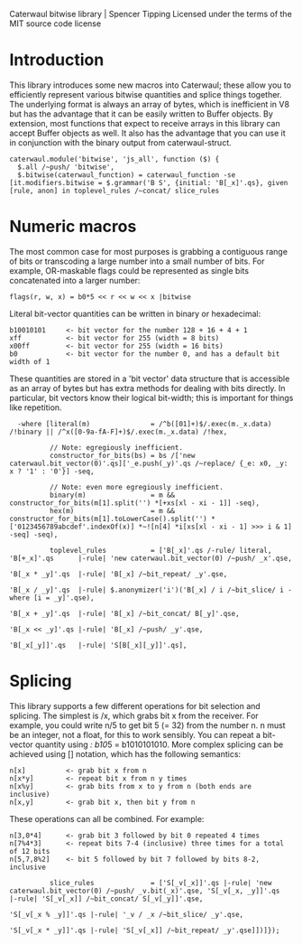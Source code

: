 Caterwaul bitwise library | Spencer Tipping
Licensed under the terms of the MIT source code license

# Introduction

This library introduces some new macros into Caterwaul; these allow you to efficiently represent various bitwise quantities and splice things together. The underlying format is always an array
of bytes, which is inefficient in V8 but has the advantage that it can be easily written to Buffer objects. By extension, most functions that expect to receive arrays in this library can
accept Buffer objects as well. It also has the advantage that you can use it in conjunction with the binary output from caterwaul-struct.

    caterwaul.module('bitwise', 'js_all', function ($) {
      $.all /~push/ 'bitwise',
      $.bitwise(caterwaul_function) = caterwaul_function -se [it.modifiers.bitwise = $.grammar('B S', {initial: 'B[_x]'.qs}, given [rule, anon] in toplevel_rules /~concat/ slice_rules

# Numeric macros

The most common case for most purposes is grabbing a contiguous range of bits or transcoding a large number into a small number of bits. For example, OR-maskable flags could be represented as
single bits concatenated into a larger number:

    flags(r, w, x) = b0*5 << r << w << x |bitwise

Literal bit-vector quantities can be written in binary or hexadecimal:

    b10010101     <- bit vector for the number 128 + 16 + 4 + 1
    xff           <- bit vector for 255 (width = 8 bits)
    x00ff         <- bit vector for 255 (width = 16 bits)
    b0            <- bit vector for the number 0, and has a default bit width of 1

These quantities are stored in a 'bit vector' data structure that is accessible as an array of bytes but has extra methods for dealing with bits directly. In particular, bit vectors know their
logical bit-width; this is important for things like repetition.

      -where [literal(m)               = /^b([01]+)$/.exec(m._x.data) /!binary || /^x([0-9a-fA-F]+)$/.exec(m._x.data) /!hex,

              // Note: egregiously inefficient.
              constructor_for_bits(bs) = bs /['new caterwaul.bit_vector(0)'.qs]['_e.push(_y)'.qs /~replace/ {_e: x0, _y: x ? '1' : '0'}] -seq,

              // Note: even more egregiously inefficient.
              binary(m)                = m && constructor_for_bits(m[1].split('') *[+xs[xl - xi - 1]] -seq),
              hex(m)                   = m && constructor_for_bits(m[1].toLowerCase().split('') *['0123456789abcdef'.indexOf(x)] *~![n[4] *i[xs[xl - xi - 1] >>> i & 1] -seq] -seq),

              toplevel_rules           = ['B[_x]'.qs /-rule/ literal,  'B[+_x]'.qs      |-rule| 'new caterwaul.bit_vector(0) /~push/ _x'.qse,
                                                                       'B[_x * _y]'.qs  |-rule| 'B[_x] /~bit_repeat/ _y'.qse,
                                                                       'B[_x / _y]'.qs  |-rule| $.anonymizer('i')('B[_x] / i /~bit_slice/ i -where [i = _y]'.qse),
                                                                       'B[_x + _y]'.qs  |-rule| 'B[_x] /~bit_concat/ B[_y]'.qse,
                                                                       'B[_x << _y]'.qs |-rule| 'B[_x] /~push/ _y'.qse,
                                                                       'B[_x[_y]]'.qs   |-rule| 'S[B[_x][_y]]'.qs],

# Splicing

This library supports a few different operations for bit selection and splicing. The simplest is /x, which grabs bit x from the receiver. For example, you could write n/5 to get bit 5 (= 32)
from the number n. n must be an integer, not a float, for this to work sensibly. You can repeat a bit-vector quantity using *: b10*5 = b1010101010. More complex splicing can be achieved using
[] notation, which has the following semantics:

    n[x]          <- grab bit x from n
    n[x*y]        <- repeat bit x from n y times
    n[x%y]        <- grab bits from x to y from n (both ends are inclusive)
    n[x,y]        <- grab bit x, then bit y from n

These operations can all be combined. For example:

    n[3,0*4]      <- grab bit 3 followed by bit 0 repeated 4 times
    n[7%4*3]      <- repeat bits 7-4 (inclusive) three times for a total of 12 bits
    n[5,7,8%2]    <- bit 5 followed by bit 7 followed by bits 8-2, inclusive

              slice_rules              = ['S[_v[_x]]'.qs |-rule| 'new caterwaul.bit_vector(0) /~push/ _v.bit(_x)'.qse, 'S[_v[_x, _y]]'.qs  |-rule| 'S[_v[_x]] /~bit_concat/ S[_v[_y]]'.qse,
                                                                                                                       'S[_v[_x % _y]]'.qs |-rule| '_v / _x /~bit_slice/ _y'.qse,
                                                                                                                       'S[_v[_x * _y]]'.qs |-rule| 'S[_v[_x]] /~bit_repeat/ _y'.qse]])]});